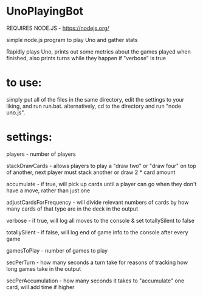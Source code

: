 # UnoPlayingBot
REQUIRES NODE.JS - https://nodejs.org/

simple node.js program to play Uno and gather stats

Rapidly plays Uno, prints out some metrics about the games played when finished, also prints turns while they happen if "verbose" is true

# to use:

simply put all of the files in the same directory, edit the settings to your liking, and run run.bat.
alternatively, cd to the directory and run "node uno.js".

# settings:

players - number of players

stackDrawCards - allows players to play a "draw two" or "draw four" on top of another, next player must stack another or draw 2 * card amount

accumulate - if true, will pick up cards until a player can go when they don't have a move, rather than just one

adjustCardsForFrequency - will divide relevant numbers of cards by how many cards of that type are in the deck in the output

verbose - if true, will log all moves to the console & set totallySilent to false

totallySilent - if false, will log end of game info to the console after every game

gamesToPlay - number of games to play

secPerTurn - how many seconds a turn take for reasons of tracking how long games take in the output

secPerAccumulation - how many seconds it takes to "accumulate" one card, will add time if higher
